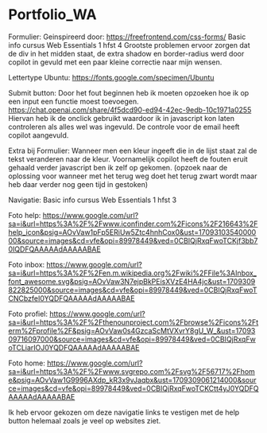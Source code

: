 # Portfolio_WA


Formulier:
Geinspireerd door: https://freefrontend.com/css-forms/
Basic info cursus Web Essentials 1 hfst 4
Grootste problemen ervoor zorgen dat de div in het midden staat, de extra shadow en border-radius werd door copilot in gevuld met een paar kleine correctie naar mijn wensen.

Lettertype Ubuntu: https://fonts.google.com/specimen/Ubuntu 

Submit button:
Door het fout beginnen heb ik moeten opzoeken hoe ik op een input een functie moest toevoegen. https://chat.openai.com/share/4f5dcd90-ed94-42ec-9edb-10c1971a0255 
Hiervan heb ik de onclick gebruikt waardoor ik in javascript kon laten controleren als alles wel was ingevuld. De controle voor de email heeft copilot aangevuld.

Extra bij Formulier:
Wanneer men een kleur ingeeft die in de lijst staat zal de tekst veranderen naar de kleur. Voornamelijk copilot heeft de fouten eruit gehaald verder javascript ben ik zelf op gekomen. (opzoek naar de oplossing voor wanneer met het terug weg doet het terug zwart wordt maar heb daar verder nog geen tijd in gestoken)

Navigatie:
Basic info cursus Web Essentials 1 hfst 3

Foto help: https://www.google.com/url?sa=i&url=https%3A%2F%2Fwww.iconfinder.com%2Ficons%2F216643%2Fhelp_icon&psig=AOvVaw1pFp5ERiUw5Ztc4hnhCox0&ust=1709310354000000&source=images&cd=vfe&opi=89978449&ved=0CBIQjRxqFwoTCKjf3bb70IQDFQAAAAAdAAAAABAE


Foto inbox: https://www.google.com/url?sa=i&url=https%3A%2F%2Fen.m.wikipedia.org%2Fwiki%2FFile%3AInbox_font_awesome.svg&psig=AOvVaw3N7ejpBkPEisXVzE4HA4jc&ust=1709309822825000&source=images&cd=vfe&opi=89978449&ved=0CBIQjRxqFwoTCNCbzfeI0YQDFQAAAAAdAAAAABAE

Foto profiel: https://www.google.com/url?sa=i&url=https%3A%2F%2Fthenounproject.com%2Fbrowse%2Ficons%2Fterm%2Fprofile%2F&psig=AOvVaw0s4GzcaScMtVXvrY8gU_W_&ust=1709309716097000&source=images&cd=vfe&opi=89978449&ved=0CBIQjRxqFwoTCLiarIOJ0YQDFQAAAAAdAAAAABAE 

Foto home: https://www.google.com/url?sa=i&url=https%3A%2F%2Fwww.svgrepo.com%2Fsvg%2F56717%2Fhome&psig=AOvVaw1G9996AXdp_kR3x9vJaqbx&ust=1709309061214000&source=images&cd=vfe&opi=89978449&ved=0CBIQjRxqFwoTCKCtt4yJ0YQDFQAAAAAdAAAAABAE 

Ik heb ervoor gekozen om deze navigatie links te vestigen met de help button helemaal zoals je veel op websites ziet.



